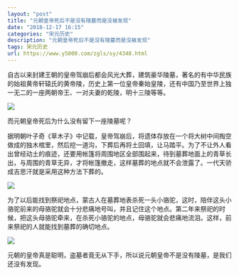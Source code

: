 ```yaml
---
layout: "post"
title: "元朝皇帝死后不是没有陵墓而是没被发现"
date: "2018-12-17 16:15"
categories: "宋元历史"
description: "元朝皇帝死后不是没有陵墓而是没被发现"
tags: 宋元历史
url: https://www.y5000.com/zgls/sy/4348.html
---
```






自古以来封建王朝的皇帝驾崩后都会风光大葬，建筑豪华陵墓，著名的有中华民族的始祖黄帝轩辕氏的黄帝陵，历史上第一位皇帝秦始皇陵，还有中国乃至世界上独一无二的一座两朝帝王、一对夫妻的乾陵，明十三陵等等。

![](https://img.y5000.com/uploads/allimg/161102/10034930A-0.jpg)

而元朝皇帝死后为什么没有留下一座陵墓呢？

据明朝叶子奇《草木子》中记载，皇帝驾崩后，将遗体存放在一个将大树中间掏空做成的独木棺里，然后挖一道沟，下葬后再将土回填，让马踏平。为了不让外人看出曾经动土的痕迹，还要用帐篷将周围地区全部围起来，待到墓葬地面上的青草长出，与周围的青草无异，才将帐篷撤走，这样墓葬的地点就不会泄露了。一代天骄成吉思汗就是采用这种方法下葬的。

![](https://img.y5000.com/uploads/allimg/161102/1003493250-1.jpg)

为了以后能找到祭祀地点，蒙古人在墓葬地表杀死一头小骆驼，这时，陪伴这头小骆驼前来的母骆驼就会十分悲痛地号叫，并且记住这个地点。第二年来祭祀的时候，把这头母骆驼牵来，在杀死小骆驼的地点，母骆驼就会悲痛地流泪。这样，前来祭祀的人就能找到墓葬的确切地点。

![](https://img.y5000.com/uploads/allimg/161102/1003492916-2.jpg)

元朝的皇帝真是聪明，盗墓者竟无从下手，所以说元朝皇帝不是没有陵墓，是我们还没有发现。
